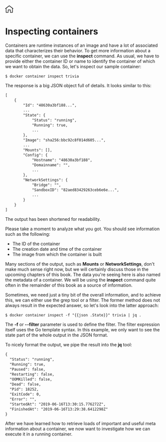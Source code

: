[![Home](../../img/home.png)](../README.md)

# Inspecting containers
Containers are runtime instances of an image and have a lot of associated data that characterizes their behavior. To get more information about a specific container, we can use the **inspect** command. As usual, we have to provide either the container ID or name to identify the container of which we want to obtain the data. So, let's inspect our sample container:

```
$ docker container inspect trivia 
```
The response is a big JSON object full of details. It looks similar to this:
```
[
    {
        "Id": "48630a3bf188...",
        ...
        "State": {
            "Status": "running",
            "Running": true,
            ...
        },
        "Image": "sha256:bbc92c8f014d605...",
        ...
        "Mounts": [],
        "Config": {
            "Hostname": "48630a3bf188",
            "Domainname": "",
            ...
        },
        "NetworkSettings": {
            "Bridge": "",
            "SandboxID": "82aed83429263ceb6e6e...",
            ...
        }
    }
]
```
The output has been shortened for readability.

Please take a moment to analyze what you got. You should see information such as the following:

- The ID of the container
- The creation date and time of the container
- The image from which the container is built


Many sections of the output, such as **Mounts** or **NetworkSettings**, don't make much sense right now, but we will certainly discuss those in the upcoming chapters of this book. The data you're seeing here is also named the metadata of a container. We will be using the **inspect** command quite often in the remainder of this book as a source of information.

Sometimes, we need just a tiny bit of the overall information, and to achieve this, we can either use the grep tool or a filter. The former method does not always result in the expected answer, so let's look into the latter approach:

```
$ docker container inspect -f "{{json .State}}" trivia | jq .
```

The **-f** or **--filter** parameter is used to define the filter. The filter expression itself uses the Go template syntax. In this example, we only want to see the state part of the whole output in the JSON format.

To nicely format the output, we pipe the result into the **jq** tool:

```
{
  "Status": "running",
  "Running": true,
  "Paused": false,
  "Restarting": false,
  "OOMKilled": false,
  "Dead": false,
  "Pid": 18252,
  "ExitCode": 0,
  "Error": "",
  "StartedAt": "2019-06-16T13:30:15.776272Z",
  "FinishedAt": "2019-06-16T13:29:38.6412298Z"
}
```
After we have learned how to retrieve loads of important and useful meta information about a container, we now want to investigate how we can execute it in a running container.